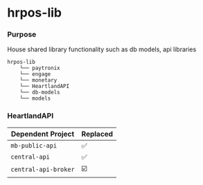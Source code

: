 # hrpos-lib

### Purpose
House shared library functionality such as db models, api libraries

```
hrpos-lib
    └── paytronix
    └── engage
    └── monetary
    └── HeartlandAPI
    └── db-models
    └── models
```


### HeartlandAPI

| Dependent Project    | Replaced                |
| -------------------- | ----------------------- |
| `mb-public-api`      | :white_check_mark:      |
| `central-api`        | :white_check_mark:      |
| `central-api-broker` | :ballot_box_with_check: |